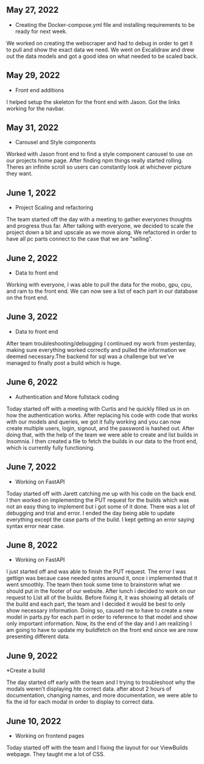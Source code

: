 ## May 27, 2022
* Creating the Docker-compose.yml file and installing requirements to be ready for next week.

We worked on creating the webscraper and had to debug in order to get it to pull and show the exact data we need. We went on Excalidraw and drew out the data models and got a good idea on what needed to be scaled back.

## May 29, 2022
* Front end additions

I helped setup the skeleton for the front end with Jason. Got the links working for the navbar.

## May 31, 2022
* Carousel and Style components

Worked with Jason front end to find a style component carousel to use on our projects home page. After finding npm things really started rolling. Theres an infinite scroll so users can constantly look at whichever picture they want.


## June 1, 2022
* Project Scaling and refactoring

The team started off the day with a meeting to gather everyones thoughts and progress thus far. After talking with everyone, we decided to scale the project down a bit and upscale as we move along. We refactored in order to have all pc parts connect to the case that we are "selling".


## June 2, 2022
* Data to front end

Working with everyone, I was able to pull the data for the mobo, gpu, cpu, and ram to the front end. We can now see a list of each part in our database on the front end.


## June 3, 2022
* Data to front end

After team troubleshooting/debugging I continued my work from yesterday, making sure everything worked correctly and pulled the information we deemed necessary.The backend for sql was a challenge but we've managed to finally post a build which is huge.


## June 6, 2022 

* Authentication and More fullstack coding

Today started off with a meeting with Curtis and he quickly filled us in on how the authentication works. After replacing his code with code that works with our models and queries, we got it fully working and you can now create multiple users, login, signout, and the password is hashed out. After doing that, with the help of the team we were able to create and list builds in Insomnia. I then created a file to fetch the builds in our data to the front end, which is currently fully functioning.

## June 7, 2022

* Working on FastAPI

Today started off with Jarett catching me up with his code on the back end. I then worked on implementing the PUT request for the builds which was not an easy thing to implement but i got some of it done. There was a lot of debugging and trial and error. I ended the day being able to update everything except the case parts of the build. I kept getting an error saying syntax error near case.


## June 8, 2022 

* Working on FastAPI

I just started off and was able to finish the PUT request. The error I was gettign was becaue case needed qotes around it, once i implemented that it went smoothly. The team then took some time to brainstorm what we should put in the footer of our website. After lunch i decided to work on our request to List all of the builds. Before fixing it, it was showing all details of the build and each part, the team and I decided it would be best to only show necessary information. Doing so, caused me to have to create a new model in parts.py for each part in order to reference to that model and show only important information. Now, its the end of the day and I am realizing I am going to have to update my buildfetch on the front end since we are now presenting different data.

## June 9, 2022 

*Create a build

The day started off early with the team and I trying to troubleshoot why the modals weren't displaying hte correct data. after about 2 hours of documentation, changing names, and more documentation, we were able to fix the id for each modal in order to display to correct data.


## June 10, 2022 

* Working on frontend pages

Today started off with the team and I fixing the layout for our ViewBuilds webpage. They taught me a lot of CSS. 